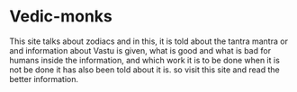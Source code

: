 # Vedic-monks
This site talks about zodiacs and in this, it is told about the tantra mantra or and information about Vastu is given, what is good and what is bad for humans inside the information, and which work it is to be done when it is not be done it has also been told about it is. so visit this site and read the better information. 
